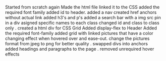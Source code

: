 Started from scratch again
Made the html file
linked it to the CSS 
added the required font family
added id to header.
added a nav 
created href anchors without actual link
added h3's and p's
added a search bar with a img src pin in a div
asigned specific names to each class
changed id and class to class only .
created a html div for CSS Grid
Added display-flex to Header
Added the required font-family
added grid with linked pictures that have a color changing effect when hovered over and ease-out.
change the pictures format from jpeg to png for better quality .
swapped divs into anchors 
added headings and paragraphs to the page .
removed unrequired hover effects

